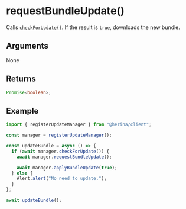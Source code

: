 # requestBundleUpdate()

Calls [`checkForUpdate()`](/guide/packages/client/updateManager/checkForUpdate.html). If the result is `true`, downloads the new bundle.

## Arguments

None

## Returns

```typescript
Promise<boolean>;
```

## Example

```typescript
import { registerUpdateManager } from "@herina/client";

const manager = registerUpdateManager();

const updateBundle = async () => {
  if (await manager.checkForUpdate()) {
    await manager.requestBundleUpdate();

    await manager.applyBundleUpdate(true);
  } else {
    Alert.alert("No need to update.");
  }
};

await updateBundle();
```
